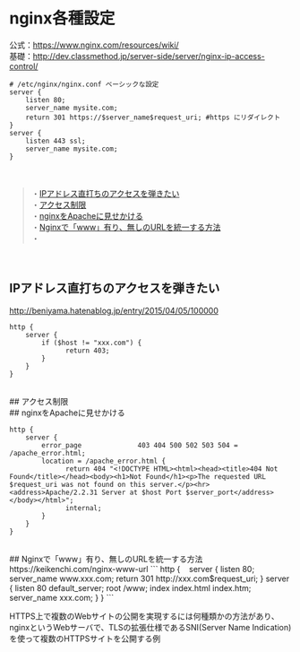 
# nginx各種設定

公式：https://www.nginx.com/resources/wiki/<br>
基礎：http://dev.classmethod.jp/server-side/server/nginx-ip-access-control/<br>

```
# /etc/nginx/nginx.conf ベーシックな設定
server {
    listen 80;
    server_name mysite.com;
    return 301 https://$server_name$request_uri; #https にリダイレクト
}
server {
    listen 443 ssl;
    server_name mysite.com;
}
```
　  
> ・<a href="#anc1">IPアドレス直打ちのアクセスを弾きたい</a><br>
> ・<a href="#anc2">アクセス制限</a><br>
> ・<a href="#anc3">nginxをApacheに見せかける</a><br>
> ・<a href="#anc4">Nginxで「www」有り、無しのURLを統一する方法</a><br>
> ・<a href="#anc5"></a><br>




　  
<a id="anc1"></a>
## IPアドレス直打ちのアクセスを弾きたい
http://beniyama.hatenablog.jp/entry/2015/04/05/100000
```
http {
    server {
        if ($host != "xxx.com") {
              return 403;
        }
    }
}
```
<br>
<a id="anc2"></a>
## アクセス制限
<br>
<a id="anc3"></a>
## nginxをApacheに見せかける

```
http {
    server {
        error_page              403 404 500 502 503 504 = /apache_error.html;
        location = /apache_error.html {
              return 404 "<!DOCTYPE HTML><html><head><title>404 Not Found</title></head><body><h1>Not Found</h1><p>The requested URL $request_uri was not found on this server.</p><hr><address>Apache/2.2.31 Server at $host Port $server_port</address></body></html>";
              internal;
        }
    }
}
```

<br>
<a id="anc4"></a>
## Nginxで「www」有り、無しのURLを統一する方法
https://keikenchi.com/nginx-www-url
```
http {
    server {
        listen       80;
        server_name  www.xxx.com;
        return       301 http://xxx.com$request_uri;
    }
    server {
        listen                  80 default_server;
        root                    /www;
        index                   index.html index.htm;
        server_name             xxx.com;
    }
}
```




<br>


HTTPS上で複数のWebサイトの公開を実現するには何種類かの方法があり、<br>
nginxというWebサーバで、TLSの拡張仕様であるSNI(Server Name Indication)を使って複数のHTTPSサイトを公開する例<br>


